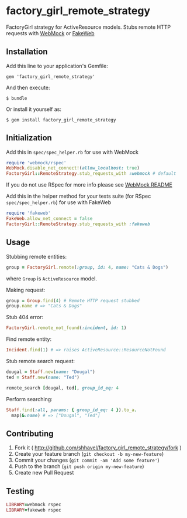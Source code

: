 # factory_girl_remote_strategy

FactoryGirl strategy for ActiveResource models.
Stubs remote HTTP requests with [WebMock](https://github.com/bblimke/webmock) or [FakeWeb](https://github.com/chrisk/fakeweb)

## Installation

Add this line to your application's Gemfile:

    gem 'factory_girl_remote_strategy'

And then execute:

    $ bundle

Or install it yourself as:

    $ gem install factory_girl_remote_strategy

## Initialization

Add this in `spec/spec_helper.rb` for use with WebMock

```ruby
require 'webmock/rspec'
WebMock.disable_net_connect!(allow_localhost: true)
FactoryGirl::RemoteStrategy.stub_requests_with :webmock # default
```

If you do not use RSpec for more info please see [WebMock README](https://github.com/bblimke/webmock)

Add this in the helper method for your tests suite (for RSpec `spec/spec_helper.rb`) for use with FakeWeb

```ruby
require 'fakeweb'
FakeWeb.allow_net_connect = false
FactoryGirl::RemoteStrategy.stub_requests_with :fakeweb
```

## Usage

Stubbing remote entities:

```ruby
group = FactoryGirl.remote(:group, id: 4, name: "Cats & Dogs")
```

where `Group` is `ActiveResource` model.

Making request:

```ruby
group = Group.find(4) # Remote HTTP request stubbed
group.name # => "Cats & Dogs"
```

Stub 404 error:

```ruby
FactoryGirl.remote_not_found(:incident, id: 1)
```

Find remote entity:

```ruby
Incident.find(1) # => raises ActiveResource::ResourceNotFound
```

Stub remote search request:

```ruby
dougal = Staff.new(name: "Dougal")
ted = Staff.new(name: "Ted")

remote_search [dougal, ted], group_id_eq: 4
```

Perform searching:

```ruby
Staff.find(:all, params: { group_id_eq: 4 }).to_a.
  map(&:name) # => ["Dougal", "Ted"]
```

## Contributing

1. Fork it ( http://github.com/shhavel/factory_girl_remote_strategy/fork )
2. Create your feature branch (`git checkout -b my-new-feature`)
3. Commit your changes (`git commit -am 'Add some feature'`)
4. Push to the branch (`git push origin my-new-feature`)
5. Create new Pull Request

## Testing

```ruby
LIBRARY=webmock rspec
LIBRARY=fakeweb rspec
```
